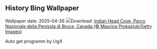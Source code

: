 ## History Bing Wallpaper
Wallpaper date: 2025-04-26
![](https://www.bing.com/th?id=OHR.BrucePeninsula_IT-IT1903425741_UHD.jpg&w=1000)Download: [Indian Head Cove, Parco Nazionale della Penisola di Bruce, Canada (© Maurice Prokaziuk/Getty Images)](https://www.bing.com/th?id=OHR.BrucePeninsula_IT-IT1903425741_UHD.jpg)

Auto get programm by LtgX
